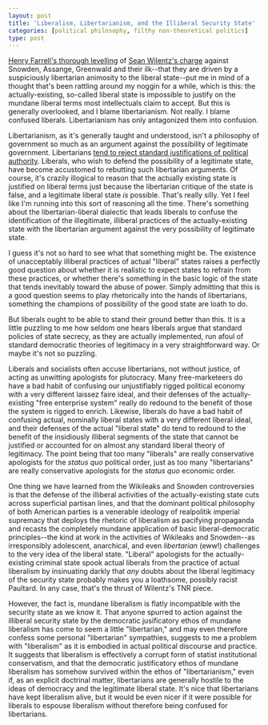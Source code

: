 ```yaml
---
layout: post
title: 'Liberalism, Libertarianism, and the Illiberal Security State'
categories: [political philosophy, filthy non-theoretical politics]
type: post
---
```

[Henry Farrell's thorough levelling](http://crookedtimber.org/2014/01/19/the-liberal-surveillance-state/) of [Sean Wilentz's charge](http://www.newrepublic.com/article/116253/edward-snowden-glenn-greenwald-julian-assange-what-they-believe) against Snowden, Assange, Greenwald and their ilk--that they are driven by a suspiciously libertarian animosity to the liberal state--put me in mind of a thought that's been rattling around my noggin for a while, which is this: the actually-existing, so-called liberal state is impossible to justify on the mundane liberal terms most intellectuals claim to accept. But this is generally overlooked, and I blame libertarianism. Not really. I blame confused liberals. Libertarianism has only antagonized them into confusion. 

Libertarianism, as it's generally taught and understood, isn't a philosophy of government so much as an argument against the possibility of legitimate government. Libertarians [tend to reject standard justifications of political authority](https://www.amazon.com/dp/1137281650?tag=theflybottle-20&camp=0&creative=0&linkCode=as4&creativeASIN=1137281650&adid=0R94DE9ZQXZSD4V152CV&). Liberals, who wish to defend the possibility of a legitimate state, have become accustomed to rebutting such libertarian arguments. Of course, it's crazily illogical to reason that the actually existing state is justified on liberal terms just because the libertarian critique of the state is false, and a legitimate liberal state *is* possible. That's really silly. Yet I feel like I'm running into this sort of reasoning all the time. There's something about the libertarian-liberal dialectic that leads liberals to confuse the identification of the illegitimate, illiberal practices of the actually-existing state with the libertarian argument against the very possibility of legitimate state. 

I guess it's not so hard to see what that something might be. The existence of unacceptably illiberal practices of actual "liberal" states raises a perfectly good question about whether it is realistic to expect states to refrain from these practices, or whether there's something in the basic logic of the state that tends inevitably toward the abuse of power. Simply admitting that this is a good question seems to play rhetorically into the hands of libertarians, something the champions of possibility of the good state are loath to do. 

But liberals ought to be able to stand their ground better than this. It is a little puzzling to me how seldom one hears liberals argue that standard policies of state secrecy, as they are actually implemented, run afoul of standard democratic theories of legitimacy in a very straightforward way. Or maybe it's not so puzzling. 

Liberals and socialists often accuse libertarians, not without justice, of acting as unwitting apologists for plutocracy. Many free-marketeers do have a bad habit of confusing our unjustifiably rigged political economy with a very different laissez faire ideal, and their defenses of the actually-existing "free enterprise system" really do redound to the benefit of those the system is rigged to enrich. Likewise, liberals do have a bad habit of confusing actual, nominally liberal states with a very different liberal ideal, and their defenses of the actual "liberal state" do tend to redound to the benefit of the insidiously illiberal segments of the state that cannot be justified or accounted for on almost any standard liberal theory of legitimacy. The point being that too many "liberals" are really conservative apologists for the *status quo* political order, just as too many "libertarians" are really conservative apologists for the *status quo* economic order. 

One thing we have learned from the Wikileaks and Snowden controversies is that the defense of the illiberal activities of the actually-existing state cuts across superficial partisan lines, and that the dominant political philosophy of both American parties is a venerable ideology of realpolitik imperial supremacy that deploys the rhetoric of liberalism as pacifying propaganda and recasts the completely mundane application of basic liberal-democratic principles--the kind at work in the activities of Wikileaks and Snowden--as irresponsibly adolescent, anarchical, and even *libertarian* (eww!) challenges to the very idea of the liberal state. "Liberal" apologists for the actually-existing criminal state spook actual liberals from the practice of actual liberalism by insinuating darkly that *any* doubts about the liberal legitimacy of the security state probably makes you a loathsome, possibly racist Paultard.  In any case, that's the thrust of Wilentz's TNR piece. 

However, the fact is, mundane liberalism is flatly incompatible with the security state as we know it. That anyone spurred to action against the illiberal security state by the democratic jusificatory ethos of mundane liberalism has come to seem a little "libertarian," and may even therefore confess some personal "libertarian" sympathies,  suggests to me a problem with "liberalism" as it is embodied in actual political discourse and practice. It suggests that liberalism is effectively a corrupt form of statist institutional conservatism, and that the democratic justificatory ethos of mundane liberalism has somehow survived within the ethos of "libertarianism," even if, as an explicit doctrinal matter, libertarians are generally hostile to the ideas of democracy and the legitimate liberal state. It's nice that libertarians have kept liberalism alive, but it would be even nicer if it were possible for liberals to espouse liberalism without therefore being confused for libertarians.    